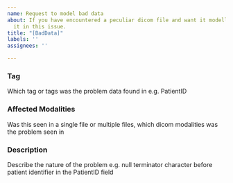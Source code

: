 ```yaml
---
name: Request to model bad data
about: If you have encountered a peculiar dicom file and want it modelled in BadDicom.  Describe
  it in this issue.
title: "[BadData]"
labels: ''
assignees: ''

---
```


### Tag
Which tag or tags was the problem data found in e.g. PatientID

### Affected Modalities
Was this seen in a single file or multiple files, which dicom modalities was the problem seen in

### Description
Describe the nature of the problem e.g. null terminator character before patient identifier in the PatientID field
